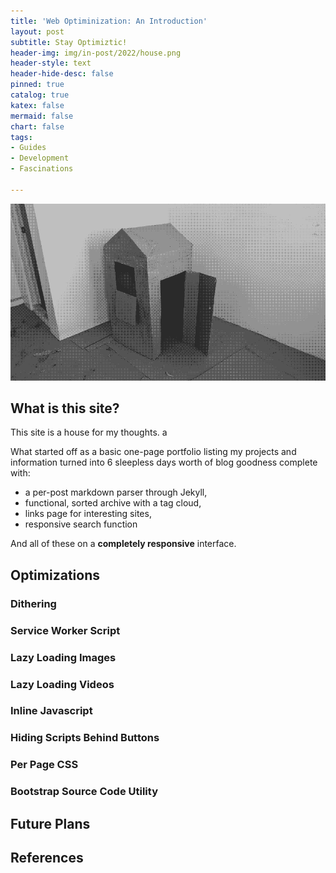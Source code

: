 ```yaml
---
title: 'Web Optiminization: An Introduction'
layout: post
subtitle: Stay Optimiztic!
header-img: img/in-post/2022/house.png
header-style: text
header-hide-desc: false
pinned: true
catalog: true
katex: false
mermaid: false
chart: false
tags:
- Guides
- Development
- Fascinations

---
```

![Cardboard House](/img/in-post/2022/house.png)

## What is this site?

This site is a house for my thoughts. a

What started off as a basic one-page portfolio listing my projects and information turned into 6 sleepless days worth of blog goodness complete with: 
- a per-post markdown parser through Jekyll,
- functional, sorted archive with a tag cloud,
- links page for interesting sites,
- responsive search function

And all of these on a **completely responsive** interface.

## Optimizations

### Dithering

### Service Worker Script

### Lazy Loading Images

### Lazy Loading Videos

### Inline Javascript

### Hiding Scripts Behind Buttons

### Per Page CSS

### Bootstrap Source Code Utility

## Future Plans

## References